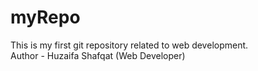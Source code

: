 # myRepo
This is my first git repository related to web development.
<br>
Author - Huzaifa Shafqat (Web Developer)
